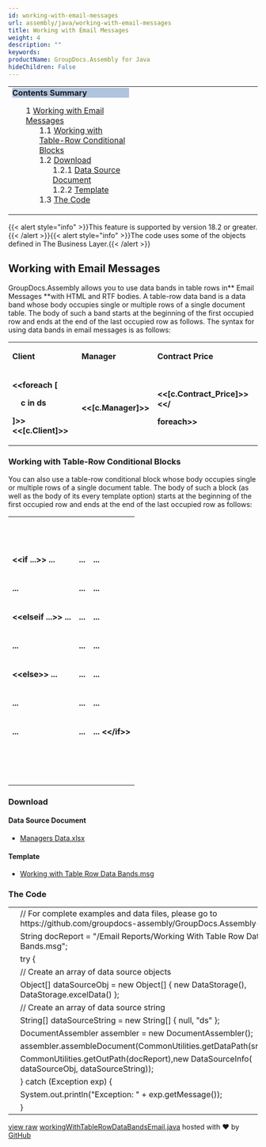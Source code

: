 ```yaml
---
id: working-with-email-messages
url: assembly/java/working-with-email-messages
title: Working with Email Messages
weight: 4
description: ""
keywords: 
productName: GroupDocs.Assembly for Java
hideChildren: False
---
```

<table class="sectionMacro" border="0" cellpadding="5" cellspacing="0" width="100%"><tbody><tr><td valign="top" width="50%"><div class="panel" style="border-top-width: 1px; border-right-width: 1px; border-bottom-width: 1px; border-left-width: 1px;"><div class="panelHeader" style="border-bottom-width: 1px; background-color: rgb(176, 196, 222);"><b>Contents Summary</b></div><div class="panelContent"><style type="text/css">div.rbtoc1593026733172 { padding-top: 0px; padding-right: 0px; padding-bottom: 0px; padding-left: 0px; }div.rbtoc1593026733172 ul { list-style-type: none; list-style-image: none; margin-left: 0px; }div.rbtoc1593026733172 li { margin-left: 0px; padding-left: 0px; }</style><div class="toc rbtoc1593026733172"><ul class="toc-indentation"><li><span class="TOCOutline">1</span> <a href="#WorkingwithEmailMessages-WorkingwithEmailMessages">Working with Email Messages</a><ul class="toc-indentation"><li><span class="TOCOutline">1.1</span> <a href="#WorkingwithEmailMessages-WorkingwithTable-RowConditionalBlocks">Working with Table-Row Conditional Blocks</a></li><li><span class="TOCOutline">1.2</span> <a href="#WorkingwithEmailMessages-Download">Download</a><ul class="toc-indentation"><li><span class="TOCOutline">1.2.1</span> <a href="#WorkingwithEmailMessages-DataSourceDocument">Data Source Document</a></li><li><span class="TOCOutline">1.2.2</span> <a href="#WorkingwithEmailMessages-Template">Template</a></li></ul></li><li><span class="TOCOutline">1.3</span> <a href="#WorkingwithEmailMessages-TheCode">The Code</a></li></ul></li></ul></div></div></div></td><td valign="top" width="15%">&nbsp;</td><td valign="top" width="35%">&nbsp;</td></tr></tbody></table>

{{< alert style="info" >}}This feature is supported by version 18.2 or greater.{{< /alert >}}{{< alert style="info" >}}The code uses some of the objects defined in The Business Layer.{{< /alert >}}

## Working with Email Messages

GroupDocs.Assembly allows you to use data bands in table rows in** Email Messages **with HTML and RTF bodies. A table-row data band is a data band whose body occupies single or multiple rows of a single document table. The body of such a band starts at the beginning of the first occupied row and ends at the end of the last occupied row as follows. The syntax for using data bands in email messages is as follows:

<table class="confluenceTable"><tbody><tr><td class="confluenceTd"><p><strong>Client</strong></p></td><td class="confluenceTd"><p><strong>Manager</strong></p></td><td class="confluenceTd"><p><strong>Contract Price</strong></p></td></tr><tr><td class="confluenceTd"><p><strong>&lt;&lt;foreach [</strong></p><p><strong>&nbsp;&nbsp;&nbsp; c in ds</strong></p><p><strong>]&gt;&gt;&lt;&lt;[c.Client]&gt;&gt;</strong></p></td><td class="confluenceTd"><p><strong>&lt;&lt;[c.Manager]&gt;&gt;</strong></p></td><td class="confluenceTd"><p><strong>&lt;&lt;[c.Contract_Price]&gt;&gt;&lt;&lt;/</strong></p><p><strong>foreach&gt;&gt;</strong></p></td></tr></tbody></table>

### Working with Table-Row Conditional Blocks

You can also use a table-row conditional block whose body occupies single or multiple rows of a single document table. The body of such a block (as well as the body of its every template option) starts at the beginning of the first occupied row and ends at the end of the last occupied row as follows:

<table class="confluenceTable"><tbody><tr><td class="confluenceTd"><p><strong>&nbsp;</strong></p></td><td class="confluenceTd"><p><strong>&nbsp;</strong></p></td><td class="confluenceTd"><p><strong>&nbsp;</strong></p></td></tr><tr><td class="confluenceTd"><p><strong>&lt;&lt;if ...&gt;&gt; ...</strong></p></td><td class="confluenceTd"><p><strong>...</strong></p></td><td class="confluenceTd"><p><strong>...</strong></p></td></tr><tr><td class="confluenceTd"><p><strong>...</strong></p></td><td class="confluenceTd"><p><strong>...</strong></p></td><td class="confluenceTd"><p><strong>...</strong></p></td></tr><tr><td class="confluenceTd"><p><strong>&lt;&lt;elseif ...&gt;&gt; ...</strong></p></td><td class="confluenceTd"><p><strong>...</strong></p></td><td class="confluenceTd"><p><strong>...</strong></p></td></tr><tr><td class="confluenceTd"><p><strong>...</strong></p></td><td class="confluenceTd"><p><strong>...</strong></p></td><td class="confluenceTd"><p><strong>...</strong></p></td></tr><tr><td class="confluenceTd"><p><strong>&lt;&lt;else&gt;&gt; ...</strong></p></td><td class="confluenceTd"><p><strong>...</strong></p></td><td class="confluenceTd"><p><strong>...</strong></p></td></tr><tr><td class="confluenceTd"><p><strong>...</strong></p></td><td class="confluenceTd"><p><strong>...</strong></p></td><td class="confluenceTd"><p><strong>...</strong></p></td></tr><tr><td class="confluenceTd"><p><strong>...</strong></p></td><td class="confluenceTd"><p><strong>...</strong></p></td><td class="confluenceTd"><p><strong>... &lt;&lt;/if&gt;&gt;</strong></p></td></tr><tr><td class="confluenceTd"><p><strong>&nbsp;</strong></p></td><td class="confluenceTd"><p><strong>&nbsp;</strong></p></td><td class="confluenceTd"><p><strong>&nbsp;</strong></p><div><strong><br></strong></div></td></tr></tbody></table>

### Download

#### Data Source Document

*   [Managers Data.xlsx](https://github.com/groupdocs-assembly/GroupDocs.Assembly-for-Java/blob/master/Examples/GroupDocs.Assembly.Examples.Java/Data/Data%20Sources/Excel%20DataSource/Contracts%20Data.xlsx)

#### Template

*   [Working with Table Row Data Bands.msg](https://github.com/groupdocs-assembly/GroupDocs.Assembly-for-Java/blob/master/Examples/GroupDocs.Assembly.Examples.Java/Data/Storage/Email%20Templates/Working%20With%20Table%20Row%20Data%20Bands.msg)

### The Code

<table class="highlight tab-size js-file-line-container" data-tab-size="8" data-paste-markdown-skip=""><tbody><tr><td id="file-workingwithtablerowdatabandsemail-java-L1" class="blob-num js-line-number" data-line-number="1"></td><td id="file-workingwithtablerowdatabandsemail-java-LC1" class="blob-code blob-code-inner js-file-line"><span class="pl-c"><span class="pl-c">//</span> For complete examples and data files, please go to https://github.com/groupdocs-assembly/GroupDocs.Assembly-for-Java</span></td></tr><tr><td id="file-workingwithtablerowdatabandsemail-java-L2" class="blob-num js-line-number" data-line-number="2"></td><td id="file-workingwithtablerowdatabandsemail-java-LC2" class="blob-code blob-code-inner js-file-line"><span class="pl-smi">String</span> docReport <span class="pl-k">=</span> <span class="pl-s"><span class="pl-pds">"</span>/Email Reports/Working With Table Row Data Bands.msg<span class="pl-pds">"</span></span>;</td></tr><tr><td id="file-workingwithtablerowdatabandsemail-java-L3" class="blob-num js-line-number" data-line-number="3"></td><td id="file-workingwithtablerowdatabandsemail-java-LC3" class="blob-code blob-code-inner js-file-line"><span class="pl-k">try</span> {</td></tr><tr><td id="file-workingwithtablerowdatabandsemail-java-L4" class="blob-num js-line-number" data-line-number="4"></td><td id="file-workingwithtablerowdatabandsemail-java-LC4" class="blob-code blob-code-inner js-file-line"><span class="pl-c"><span class="pl-c">//</span> Create an array of data source objects</span></td></tr><tr><td id="file-workingwithtablerowdatabandsemail-java-L5" class="blob-num js-line-number" data-line-number="5"></td><td id="file-workingwithtablerowdatabandsemail-java-LC5" class="blob-code blob-code-inner js-file-line"><span class="pl-k">Object</span>[] dataSourceObj <span class="pl-k">=</span> <span class="pl-k">new</span> <span class="pl-smi">Object</span>[] { <span class="pl-k">new</span> <span class="pl-smi">DataStorage</span>(), <span class="pl-smi">DataStorage</span><span class="pl-k">.</span>excelData() };</td></tr><tr><td id="file-workingwithtablerowdatabandsemail-java-L6" class="blob-num js-line-number" data-line-number="6"></td><td id="file-workingwithtablerowdatabandsemail-java-LC6" class="blob-code blob-code-inner js-file-line"><span class="pl-c"><span class="pl-c">//</span> Create an array of data source string</span></td></tr><tr><td id="file-workingwithtablerowdatabandsemail-java-L7" class="blob-num js-line-number" data-line-number="7"></td><td id="file-workingwithtablerowdatabandsemail-java-LC7" class="blob-code blob-code-inner js-file-line"><span class="pl-k">String</span>[] dataSourceString <span class="pl-k">=</span> <span class="pl-k">new</span> <span class="pl-smi">String</span>[] { <span class="pl-c1">null</span>, <span class="pl-s"><span class="pl-pds">"</span>ds<span class="pl-pds">"</span></span> };</td></tr><tr><td id="file-workingwithtablerowdatabandsemail-java-L8" class="blob-num js-line-number" data-line-number="8"></td><td id="file-workingwithtablerowdatabandsemail-java-LC8" class="blob-code blob-code-inner js-file-line"><span class="pl-smi">DocumentAssembler</span> assembler <span class="pl-k">=</span> <span class="pl-k">new</span> <span class="pl-smi">DocumentAssembler</span>();</td></tr><tr><td id="file-workingwithtablerowdatabandsemail-java-L9" class="blob-num js-line-number" data-line-number="9"></td><td id="file-workingwithtablerowdatabandsemail-java-LC9" class="blob-code blob-code-inner js-file-line">assembler<span class="pl-k">.</span>assembleDocument(<span class="pl-smi">CommonUtilities</span><span class="pl-k">.</span>getDataPath(srcDocument),</td></tr><tr><td id="file-workingwithtablerowdatabandsemail-java-L10" class="blob-num js-line-number" data-line-number="10"></td><td id="file-workingwithtablerowdatabandsemail-java-LC10" class="blob-code blob-code-inner js-file-line"><span class="pl-smi">CommonUtilities</span><span class="pl-k">.</span>getOutPath(docReport),<span class="pl-k">new</span> <span class="pl-smi">DataSourceInfo</span>( dataSourceObj, dataSourceString));</td></tr><tr><td id="file-workingwithtablerowdatabandsemail-java-L11" class="blob-num js-line-number" data-line-number="11"></td><td id="file-workingwithtablerowdatabandsemail-java-LC11" class="blob-code blob-code-inner js-file-line">} <span class="pl-k">catch</span> (<span class="pl-smi">Exception</span> exp) {</td></tr><tr><td id="file-workingwithtablerowdatabandsemail-java-L12" class="blob-num js-line-number" data-line-number="12"></td><td id="file-workingwithtablerowdatabandsemail-java-LC12" class="blob-code blob-code-inner js-file-line"><span class="pl-smi">System</span><span class="pl-k">.</span>out<span class="pl-k">.</span>println(<span class="pl-s"><span class="pl-pds">"</span>Exception: <span class="pl-pds">"</span></span> <span class="pl-k">+</span> exp<span class="pl-k">.</span>getMessage());</td></tr><tr><td id="file-workingwithtablerowdatabandsemail-java-L13" class="blob-num js-line-number" data-line-number="13"></td><td id="file-workingwithtablerowdatabandsemail-java-LC13" class="blob-code blob-code-inner js-file-line">}</td></tr></tbody></table>

[view raw](https://gist.github.com/GroupDocsGists/532bfbe19af4f2bb74f2ef236bc3a822/raw/cd075c3816a2bbdf6839d094e4f0209c5c4f5d2e/workingWithTableRowDataBandsEmail.java) [workingWithTableRowDataBandsEmail.java](https://gist.github.com/GroupDocsGists/532bfbe19af4f2bb74f2ef236bc3a822#file-workingwithtablerowdatabandsemail-java) hosted with ❤ by [GitHub](https://github.com)
